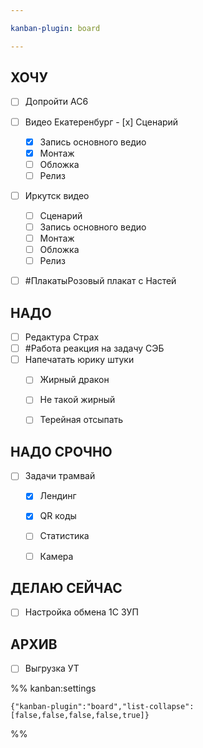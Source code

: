 ```yaml
---

kanban-plugin: board

---
```


## ХОЧУ

- [ ] Допройти AC6
- [ ] Видео Екатеренбург
	  - [x] Сценарий
	- [x] Запись основного ведио
	- [x] Монтаж
	- [ ] Обложка
	- [ ] Релиз
- [ ] Иркутск видео
	- [ ] Сценарий
	- [ ] Запись основного ведио
	- [ ] Монтаж
	- [ ] Обложка
	- [ ] Релиз
- [ ] #ПлакатыРозовый плакат с Настей


## НАДО

- [ ] Редактура Страх
- [ ] #Работа реакция на задачу СЭБ
- [ ] Напечатать юрику штуки
	- [ ] Жирный дракон
	- [ ] Не такой жирный 
	- [ ] Терейная отсыпать


## НАДО СРОЧНО

- [ ] Задачи трамвай
	- [x] Лендинг
	- [x] QR коды
	- [ ] Статистика
	- [ ] Камера


## ДЕЛАЮ СЕЙЧАС

- [ ] Настройка обмена 1С ЗУП


## АРХИВ

- [ ] Выгрузка УТ




%% kanban:settings
```
{"kanban-plugin":"board","list-collapse":[false,false,false,false,true]}
```
%%